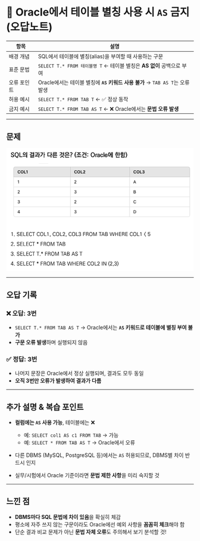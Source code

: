 # 📌 Oracle에서 테이블 별칭 사용 시 `AS` 금지 (오답노트)

| 항목     | 설명                                                       |
| ------ | -------------------------------------------------------- |
| 배경 개념  | SQL에서 테이블에 별칭(alias)을 부여할 때 사용하는 구문                      |
| 표준 문법  | `SELECT T.* FROM 테이블명 T` ← 테이블 별칭은 **AS 없이** 공백으로 부여     |
| 오류 포인트 | Oracle에서는 테이블 별칭에 **`AS` 키워드 사용 불가** → `TAB AS T`는 오류 발생 |
| 허용 예시  | `SELECT T.* FROM TAB T` ← ✅ 정상 동작                        |
| 금지 예시  | `SELECT T.* FROM TAB AS T` ← ❌ Oracle에서는 **문법 오류 발생**    |

---

## 문제

![5번 문제](../images/5.png)

---

## 오답 기록

### ❌ 오답: 3번

* `SELECT T.* FROM TAB AS T` → Oracle에서는 **`AS` 키워드로 테이블에 별칭 부여 불가**
* **구문 오류 발생**하며 실행되지 않음

### ✅ 정답: 3번

* 나머지 문장은 Oracle에서 정상 실행되며, 결과도 모두 동일
* **오직 3번만 오류가 발생하여 결과가 다름**

---

## 추가 설명 & 복습 포인트

* **컬럼에는 `AS` 사용 가능**, 테이블에는 ❌

  * 예: `SELECT col1 AS c1 FROM TAB` → 가능
  * 예: `SELECT * FROM TAB AS T` → Oracle에서 오류
* 다른 DBMS (MySQL, PostgreSQL 등)에서는 `AS` 허용되므로, DBMS별 차이 반드시 인지
* 실무/시험에서 Oracle 기준이라면 **문법 제한 사항**을 미리 숙지할 것

---

## 느낀 점

* **DBMS마다 SQL 문법에 차이 있음**을 확실히 체감
* 평소에 자주 쓰지 않는 구문이라도 Oracle에선 예외 사항을 **꼼꼼히 체크**해야 함
* 단순 결과 비교 문제가 아닌 **문법 자체 오류**도 주의해서 보기 분석할 것!
